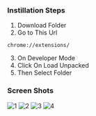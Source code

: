 ### Instillation Steps
1. Download Folder
2. Go to This Url
``` 
chrome://extensions/ 
```

3. On Developer Mode
4. Click On Load Unpacked
5. Then Select Folder

### Screen Shots

![1](https://user-images.githubusercontent.com/38730778/219474387-ded2e8d3-e51a-493a-a9a5-fd8489ac9c2e.JPG)
![2](https://user-images.githubusercontent.com/38730778/219474358-799f2672-b907-475a-87ae-e305c9da60ec.JPG)
![3](https://user-images.githubusercontent.com/38730778/219474375-6ffb3d83-806c-465e-9ed2-7a17943a78d4.JPG)
![4](https://user-images.githubusercontent.com/38730778/219474382-86c4207a-faa9-4400-948e-a3432196bf26.JPG)
